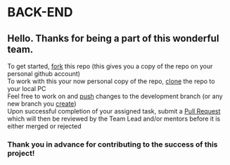 # BACK-END
## Hello. Thanks for being a part of this wonderful team.
To get started, <a href="https://docs.github.com/en/github/getting-started-with-github/quickstart/fork-a-repo">fork</a> this repo (this gives you a copy of the repo on your personal github account) <br>
To work with this your now personal copy of the repo, <a href="https://docs.github.com/en/github/creating-cloning-and-archiving-repositories/cloning-a-repository-from-github/cloning-a-repository">clone</a> the repo to your local PC <br>
Feel free to work on and <a href="https://www.digitalocean.com/community/tutorials/how-to-push-an-existing-project-to-github">push</a> changes to the development branch (or any new branch you <a href="https://zepel.io/blog/how-to-create-a-new-branch-in-github/">create</a>) <br>
Upon successful completion of your assigned task, submit a <a href="https://docs.github.com/en/github/collaborating-with-pull-requests/proposing-changes-to-your-work-with-pull-requests/creating-a-pull-request">Pull Request</a> which will then be reviewed by the Team Lead and/or mentors before it is either merged or rejected <br>
### <strong>Thank you in advance for contributing to the success of this project!</strong>

